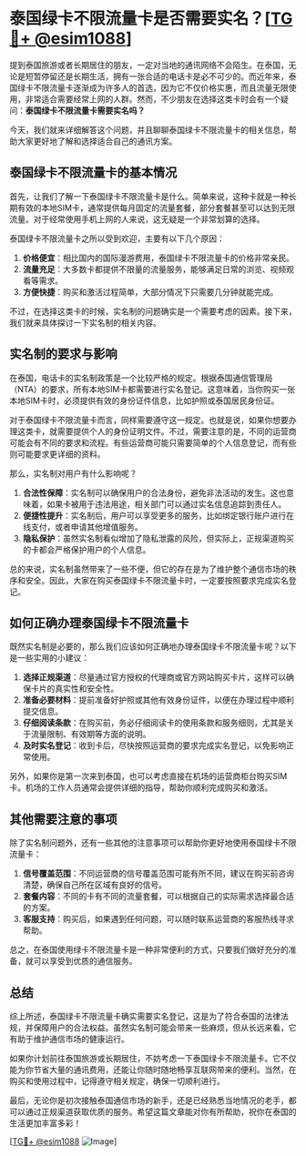 # 泰国绿卡不限流量卡是否需要实名？[[TG💪+ @esim1088](https://t.me/s/esim1088)]

提到泰国旅游或者长期居住的朋友，一定对当地的通讯网络不会陌生。在泰国，无论是短暂停留还是长期生活，拥有一张合适的电话卡是必不可少的。而近年来，泰国绿卡不限流量卡逐渐成为许多人的首选，因为它不仅价格实惠，而且流量无限使用，非常适合需要经常上网的人群。然而，不少朋友在选择这类卡时会有一个疑问：**泰国绿卡不限流量卡需要实名吗？**

今天，我们就来详细解答这个问题，并且聊聊泰国绿卡不限流量卡的相关信息，帮助大家更好地了解和选择适合自己的通讯方案。

## 泰国绿卡不限流量卡的基本情况

首先，让我们了解一下泰国绿卡不限流量卡是什么。简单来说，这种卡就是一种长期有效的本地SIM卡，通常提供每月固定的流量套餐，部分套餐甚至可以达到无限流量。对于经常使用手机上网的人来说，这无疑是一个非常划算的选择。

泰国绿卡不限流量卡之所以受到欢迎，主要有以下几个原因：

1. **价格便宜**：相比国内的国际漫游费用，泰国绿卡不限流量卡的价格非常亲民。
2. **流量充足**：大多数卡都提供不限量的流量服务，能够满足日常的浏览、视频观看等需求。
3. **方便快捷**：购买和激活过程简单，大部分情况下只需要几分钟就能完成。

不过，在选择这类卡的时候，实名制的问题确实是一个需要考虑的因素。接下来，我们就来具体探讨一下实名制的相关内容。

## 实名制的要求与影响

在泰国，电话卡的实名制政策是一个比较严格的规定。根据泰国通信管理局（NTA）的要求，所有本地SIM卡都需要进行实名登记。这意味着，当你购买一张本地SIM卡时，必须提供有效的身份证件信息，比如护照或泰国居民身份证。

对于泰国绿卡不限流量卡而言，同样需要遵守这一规定。也就是说，如果你想要办理这类卡，就需要提供个人的身份证明文件。不过，需要注意的是，不同的运营商可能会有不同的要求和流程。有些运营商可能只需要简单的个人信息登记，而有些则可能要求更详细的资料。

那么，实名制对用户有什么影响呢？

1. **合法性保障**：实名制可以确保用户的合法身份，避免非法活动的发生。这也意味着，如果卡被用于违法用途，相关部门可以通过实名信息追踪到责任人。
2. **便捷性提升**：实名制后，用户可以享受更多的服务，比如绑定银行账户进行在线支付，或者申请其他增值服务。
3. **隐私保护**：虽然实名制看似增加了隐私泄露的风险，但实际上，正规渠道购买的卡都会严格保护用户的个人信息。

总的来说，实名制虽然带来了一些不便，但它的存在是为了维护整个通信市场的秩序和安全。因此，大家在购买泰国绿卡不限流量卡时，一定要按照要求完成实名登记。

## 如何正确办理泰国绿卡不限流量卡

既然实名制是必要的，那么我们应该如何正确地办理泰国绿卡不限流量卡呢？以下是一些实用的小建议：

1. **选择正规渠道**：尽量通过官方授权的代理商或官方网站购买卡片，这样可以确保卡片的真实性和安全性。
2. **准备必要材料**：提前准备好护照或其他有效身份证件，以便在办理过程中顺利提交信息。
3. **仔细阅读条款**：在购买前，务必仔细阅读卡的使用条款和服务细则，尤其是关于流量限制、有效期等方面的说明。
4. **及时实名登记**：收到卡后，尽快按照运营商的要求完成实名登记，以免影响正常使用。

另外，如果你是第一次来到泰国，也可以考虑直接在机场的运营商柜台购买SIM卡。机场的工作人员通常会提供详细的指导，帮助你顺利完成购买和激活。

## 其他需要注意的事项

除了实名制问题外，还有一些其他的注意事项可以帮助你更好地使用泰国绿卡不限流量卡：

1. **信号覆盖范围**：不同运营商的信号覆盖范围可能有所不同，建议在购买前咨询清楚，确保自己所在区域有良好的信号。
2. **套餐内容**：不同的卡有不同的流量套餐，可以根据自己的实际需求选择最合适的方案。
3. **客服支持**：购买后，如果遇到任何问题，可以随时联系运营商的客服热线寻求帮助。

总之，在泰国使用绿卡不限流量卡是一种非常便利的方式，只要我们做好充分的准备，就可以享受到优质的通信服务。

## 总结

综上所述，泰国绿卡不限流量卡确实需要实名登记，这是为了符合泰国的法律法规，并保障用户的合法权益。虽然实名制可能会带来一些麻烦，但从长远来看，它有助于维护通信市场的健康运行。

如果你计划前往泰国旅游或长期居住，不妨考虑一下泰国绿卡不限流量卡。它不仅能为你节省大量的通讯费用，还能让你随时随地畅享互联网带来的便利。当然，在购买和使用过程中，记得遵守相关规定，确保一切顺利进行。

最后，无论你是初次接触泰国通信市场的新手，还是已经熟悉当地情况的老手，都可以通过正规渠道获取优质的服务。希望这篇文章能对你有所帮助，祝你在泰国的生活更加丰富多彩！

[[TG💪+ @esim1088](https://t.me/s/esim1088) ![Image](https://i.postimg.cc/4NQfJmqS/Snipaste-2025-05-13-00-14-12.png)]